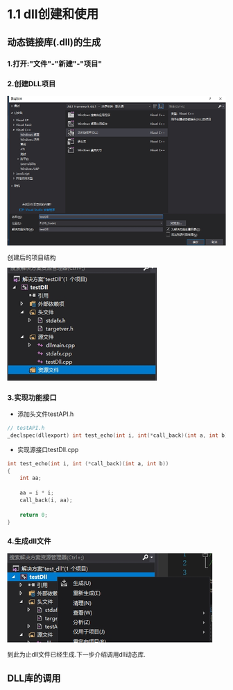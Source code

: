 # 1.1 dll创建和使用

## 动态链接库(.dll)的生成
### **1.打开:"文件"-"新建"-"项目"**
### **2.创建DLL项目**
![](../img/dll_s1.jpg)

创建后的项目结构

![](../img/dll_s2.jpg)

### **3.实现功能接口**
- 添加头文件testAPI.h
```cpp
// testAPI.h
_declspec(dllexport) int test_echo(int i, int(*call_back)(int a, int b));
```
- 实现源接口testDll.cpp
```cpp
int test_echo(int i, int (*call_back)(int a, int b))
{
	int aa;
	
	aa = i * i;
	call_back(i, aa);

	return 0;
}
```

### **4.生成dll文件**
![](../img/dll_s3.jpg)

到此为止dll文件已经生成.下一步介绍调用dll动态库.

## DLL库的调用


